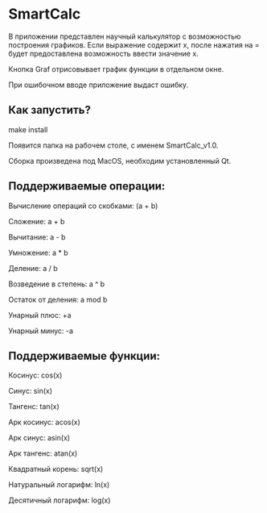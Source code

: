 # SmartCalc

В приложении представлен научный калькулятор с возможностью построения графиков. Если выражение содержит x, после нажатия на = будет предоставлена возможность ввести значение x.

Кнопка Graf отрисовывает график функции в отдельном окне. 

При ошибочном вводе приложение выдаст ошибку.

## Как запустить?

make install

Появится папка на рабочем столе, с именем SmartCalc_v1.0.

Сборка произведена под MacOS, необходим установленный Qt.

## Поддерживаемые операции:

Вычисление операций со скобками: (a + b)

Сложение: a + b

Вычитание: a - b

Умножение: a * b

Деление: a / b

Возведение в степень: a ^ b

Остаток от деления: a mod b

Унарный плюс: +a

Унарный минус: -a

## Поддерживаемые функции:

Косинус: cos(x)

Синус: sin(x)

Тангенс: tan(x)

Арк косинус: acos(x)

Арк синус: asin(x)

Арк тангенс: atan(x)

Квадратный корень: sqrt(x)

Натуральный логарифм: ln(x)

Десятичный логарифм: log(x)



